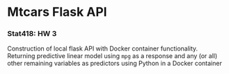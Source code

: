 # Mtcars Flask API
### Stat418: HW 3
Construction of local flask API with Docker container functionality. Returning predictive linear model using `mpg` as a response and any (or all) other remaining variables as predictors using Python in a Docker container
